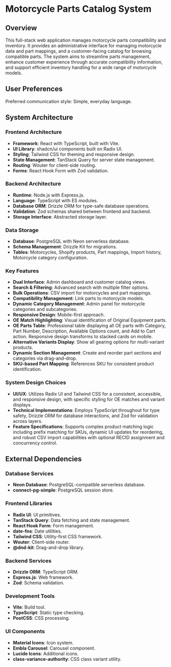 # Motorcycle Parts Catalog System

## Overview
This full-stack web application manages motorcycle parts compatibility and inventory. It provides an administrative interface for managing motorcycle data and part mappings, and a customer-facing catalog for browsing compatible parts. The system aims to streamline parts management, enhance customer experience through accurate compatibility information, and support efficient inventory handling for a wide range of motorcycle models.

## User Preferences
Preferred communication style: Simple, everyday language.

## System Architecture

### Frontend Architecture
- **Framework**: React with TypeScript, built with Vite.
- **UI Library**: shadcn/ui components built on Radix UI.
- **Styling**: Tailwind CSS for theming and responsive design.
- **State Management**: TanStack Query for server state management.
- **Routing**: Wouter for client-side routing.
- **Forms**: React Hook Form with Zod validation.

### Backend Architecture
- **Runtime**: Node.js with Express.js.
- **Language**: TypeScript with ES modules.
- **Database ORM**: Drizzle ORM for type-safe database operations.
- **Validation**: Zod schemas shared between frontend and backend.
- **Storage Interface**: Abstracted storage layer.

### Data Storage
- **Database**: PostgreSQL with Neon serverless database.
- **Schema Management**: Drizzle Kit for migrations.
- **Tables**: Motorcycles, Shopify products, Part mappings, Import history, Motorcycle category configuration.

### Key Features
- **Dual Interface**: Admin dashboard and customer catalog views.
- **Search & Filtering**: Advanced search with multiple filter options.
- **Bulk Operations**: CSV import for motorcycles and part mappings.
- **Compatibility Management**: Link parts to motorcycle models.
- **Dynamic Category Management**: Admin panel for motorcycle categories and subcategories.
- **Responsive Design**: Mobile-first approach.
- **OE Match Highlighting**: Visual identification of Original Equipment parts.
- **OE Parts Table**: Professional table displaying all OE parts with Category, Part Number, Description, Available Options count, and Add to Cart action. Responsive design transforms to stacked cards on mobile.
- **Alternative Variants Display**: Show all gearing options for multi-variant products.
- **Dynamic Section Management**: Create and reorder part sections and categories via drag-and-drop.
- **SKU-based Part Mapping**: References SKU for consistent product identification.

### System Design Choices
- **UI/UX**: Utilizes Radix UI and Tailwind CSS for a consistent, accessible, and responsive design, with specific styling for OE matches and variant displays.
- **Technical Implementations**: Employs TypeScript throughout for type safety, Drizzle ORM for database interactions, and Zod for validation across layers.
- **Feature Specifications**: Supports complex product matching logic including prefix matching for SKUs, dynamic UI updates for reordering, and robust CSV import capabilities with optional RECID assignment and concurrency control.

## External Dependencies

### Database Services
- **Neon Database**: PostgreSQL-compatible serverless database.
- **connect-pg-simple**: PostgreSQL session store.

### Frontend Libraries
- **Radix UI**: UI primitives.
- **TanStack Query**: Data fetching and state management.
- **React Hook Form**: Form management.
- **date-fns**: Date utilities.
- **Tailwind CSS**: Utility-first CSS framework.
- **Wouter**: Client-side router.
- **@dnd-kit**: Drag-and-drop library.

### Backend Services
- **Drizzle ORM**: TypeScript ORM.
- **Express.js**: Web framework.
- **Zod**: Schema validation.

### Development Tools
- **Vite**: Build tool.
- **TypeScript**: Static type checking.
- **PostCSS**: CSS processing.

### UI Components
- **Material Icons**: Icon system.
- **Embla Carousel**: Carousel component.
- **Lucide Icons**: Additional icons.
- **class-variance-authority**: CSS class variant utility.